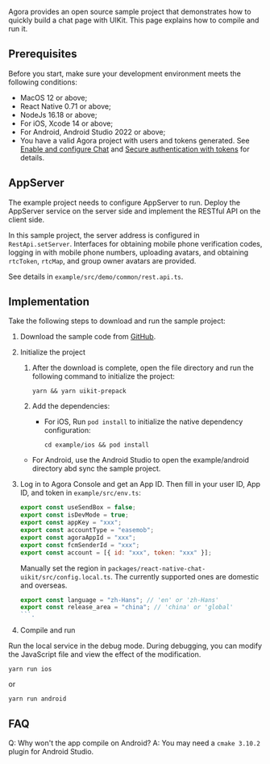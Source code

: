 Agora provides an open source sample project that demonstrates how to quickly build a chat page with UIKit. This page explains how to compile and run it. 

## Prerequisites

Before you start, make sure your development environment meets the following conditions:

- MacOS 12 or above;
- React Native 0.71 or above;
- NodeJs 16.18 or above;
- For iOS, Xcode 14 or above;
- For Android, Android Studio 2022 or above;
- You have a valid Agora project with users and tokens generated. See [Enable and configure Chat](https://docs.agora.io/en/agora-chat/get-started/enable) and [Secure authentication with tokens](https://docs.agora.io/en/agora-chat/develop/authentication) for details. 

## AppServer

The example project needs to configure AppServer to run. Deploy the AppServer service on the server side and implement the RESTful API on the client side.

In this sample project, the server address is configured in `RestApi.setServer`. Interfaces for obtaining mobile phone verification codes, logging in with mobile phone numbers, uploading avatars, and obtaining `rtcToken`, `rtcMap`, and group owner avatars are provided.

See details in `example/src/demo/common/rest.api.ts`.

## Implementation

Take the following steps to download and run the sample project:

1. Download the sample code from [GitHub](https://github.com/easemob/react-native-chat-library).

1. Initialize the project

   1. After the download is complete, open the file directory and run the following command to initialize the project:
      
      ```yarn && yarn uikit-prepack```

   1. Add the dependencies:

      - For iOS, Run `pod install` to initialize the native dependency configuration:
        
        ```
        cd example/ios && pod install
        ```

     - For Android, use the Android Studio to open the example/android directory abd sync the sample project.

1. Log in to Agora Console and get an App ID. Then fill in your user ID, App ID, and token in `example/src/env.ts`:

   ```javascript
   export const useSendBox = false;
   export const isDevMode = true;
   export const appKey = "xxx";
   export const accountType = "easemob"; 
   export const agoraAppId = "xxx";
   export const fcmSenderId = "xxx";
   export const account = [{ id: "xxx", token: "xxx" }];
   ```
   
   Manually set the region in `packages/react-native-chat-uikit/src/config.local.ts`. The currently supported ones are domestic and overseas. 

   ```javascript
   export const language = "zh-Hans"; // 'en' or 'zh-Hans'
   export const release_area = "china"; // 'china' or 'global'
   ```.

1. Compile and run

Run the local service in the debug mode. During debugging, you can modify the JavaScript file and view the effect of the modification.

```
yarn run ios
```

or 

```
yarn run android
```

## FAQ

Q: Why won't the app compile on Android? 
A: You may need a `cmake 3.10.2` plugin for Android Studio.

